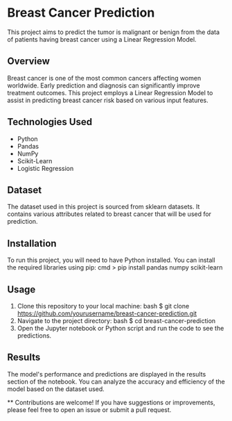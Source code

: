 # Breast Cancer Prediction

This project aims to predict the tumor is malignant or benign from the data of patients having breast cancer using a Linear Regression Model.

## Overview
Breast cancer is one of the most common cancers affecting women worldwide. Early prediction and diagnosis can significantly improve treatment outcomes. This project employs a Linear Regression Model to assist in predicting breast cancer risk based on various input features.

## Technologies Used
- Python
- Pandas
- NumPy
- Scikit-Learn
- Logistic Regression

## Dataset
The dataset used in this project is sourced from sklearn datasets. It contains various attributes related to breast cancer that will be used for prediction.

## Installation
To run this project, you will need to have Python installed. You can install the required libraries using pip:
cmd > pip install pandas numpy scikit-learn

## Usage

1. Clone this repository to your local machine:
bash $ git clone https://github.com/yourusername/breast-cancer-prediction.git
3. Navigate to the project directory:
bash $ cd breast-cancer-prediction
5. Open the Jupyter notebook or Python script and run the code to see the predictions.

## Results
The model's performance and predictions are displayed in the results section of the notebook. You can analyze the accuracy and efficiency of the model based on the dataset used.

** Contributions are welcome! If you have suggestions or improvements, please feel free to open an issue or submit a pull request.
